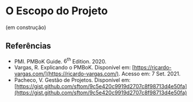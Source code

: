 # O Escopo do Projeto

(em construção)


## Referências

- PMI. PMBoK Guide. $6^{\text{th}}$ Edition. 2020.
- Vargas, R. Explicando o PMBoK. Disponível em: [https://ricardo-vargas.com/](https://ricardo-vargas.com/). Acesso em: 7 Set. 2021.
- Pacheco, V. Gestão de Projetos. Disponível em: [https://gist.github.com/sftom/9c5e420c9919d2707c8f98713d4e50fa](https://gist.github.com/sftom/9c5e420c9919d2707c8f98713d4e50fa)